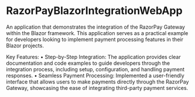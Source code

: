 # RazorPayBlazorIntegrationWebApp
An application that demonstrates the integration of the RazorPay Gateway within the Blazor framework. This application serves as a practical example for developers looking to implement payment processing features in their Blazor projects.

Key Features:
•	Step-by-Step Integration: The application provides clear documentation and code examples to guide developers through the integration process, including setup, configuration, and handling payment responses.
•	Seamless Payment Processing: Implemented a user-friendly interface that allows users to make payments directly through the RazorPay Gateway, showcasing the ease of integrating third-party payment services.
